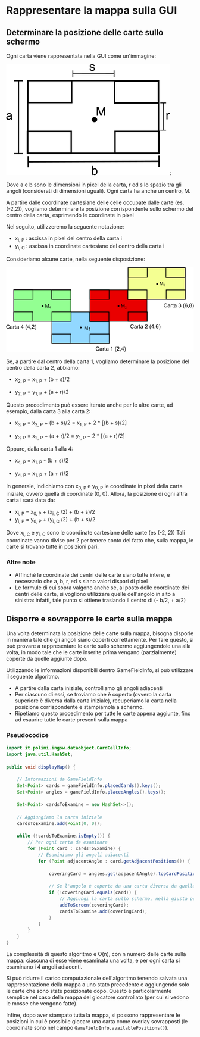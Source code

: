 # Rappresentare la mappa sulla GUI

## Determinare la posizione delle carte sullo schermo

Ogni carta viene rappresentata nella GUI come un'immagine:

![Scheme of a card](card_dimensions.png "Schema di una carta"):

Dove a e b sono le dimensioni in pixel della carta, r ed s lo spazio tra gli angoli
(considerati di dimensioni uguali). Ogni carta ha anche un centro, M.

A partire dalle coordinate cartesiane delle celle occupate dalle carte (es. (-2,2)),
vogliamo determinare la posizione corrispondente sullo schermo del centro della carta,
esprimendo le coordinate in pixel

Nel seguito, utilizzeremo la seguente notazione:
- x<sub>i, P</sub> : ascissa in pixel del centro della carta i
- y<sub>i, C</sub> : ascissa in coordinate cartesiane del centro della carta i

Consideriamo alcune carte, nella seguente disposizione:

![Example of map](cards_on_field.png "Esempio di mappa")

Se, a partire dal centro della carta 1, vogliamo determinare
la posizione del centro della carta 2, abbiamo:

- x<sub>2, P</sub> = x<sub>1, P</sub> + (b + s)/2

- y<sub>2, P</sub> = y<sub>1, P</sub> + (a + r)/2

Questo procedimento può essere iterato anche per le altre carte,
ad esempio, dalla carta 3 alla carta 2:

- x<sub>3, P</sub> = x<sub>2, P</sub> + (b + s)/2 = x<sub>1, P</sub> + 2 * \[(b + s)/2\]

- y<sub>3, P</sub> = x<sub>2, P</sub> + (a + r)/2 = y<sub>1, P</sub> + 2 * \[(a + r)/2\]

Oppure, dalla carta 1 alla 4:

- x<sub>4, P</sub> = x<sub>1, P</sub> - (b + s)/2 

- y<sub>4, P</sub> = x<sub>1, P</sub> + (a + r)/2

In generale, indichiamo con x<sub>0, P</sub> e y<sub>0, P</sub>
le coordinate in pixel della carta iniziale, ovvero quella di coordinate (0, 0).
Allora, la posizione di ogni altra carta i sarà data da:

- x<sub>i, P</sub> = x<sub>0, P</sub> + (x<sub>i, C</sub> /2) + (b + s)/2
- y<sub>i, P</sub> = y<sub>0, P</sub> + (y<sub>i, C</sub> /2) + (b + s)/2

Dove x<sub>i, C</sub> e y<sub>i, C</sub> sono le
coordinate cartesiane delle carte (es (-2, 2))
Tali coordinate vanno divise per 2 per tenere conto del fatto
che, sulla mappa, le carte si trovano tutte in posizioni pari.

### Altre note

- Affinché le coordinate dei centri delle carte siano tutte intere,
  è necessario che a, b, r, ed s siano valori dispari di pixel
- Le formule di cui sopra valgono anche se, al posto delle coordinate
  dei centri delle carte, si vogliono utilizzare quelle dell'angolo in 
  alto a sinistra: infatti, tale punto si ottiene traslando il centro di
  (- b/2, + a/2)

## Disporre e sovrapporre le carte sulla mappa

Una volta determinata la posizione delle carte sulla mappa, 
bisogna disporle in maniera tale che gli angoli 
siano coperti correttamente. Per fare questo, si può provare
a rappresentare le carte sullo schermo aggiungendole una alla volta,
in modo tale che le carte inserite prima vengano (parzialmente) coperte
da quelle aggiunte dopo. 

Utilizzando le informazioni disponibili dentro 
GameFieldInfo, si può utilizzare il seguente algoritmo.

- A partire dalla carta iniziale, controlliamo gli angoli adiacenti
- Per ciascuno di essi, se troviamo che è coperto (ovvero la carta superiore è diversa
dalla carta iniziale), recuperiamo la carta nella posizione corrispondente e 
stampiamola a schermo.
- Ripetiamo questo procedimento per tutte le carte appena aggiunte, fino ad esaurire
  tutte le carte presenti sulla mappa

### Pseudocodice

```java
import it.polimi.ingsw.dataobject.CardCellInfo;
import java.util.HashSet;

public void displayMap() {

    // Informazioni da GameFieldInfo
    Set<Point> cards = gameFieldInfo.placedCards().keys();
    Set<Point> angles = gameFieldInfo.placedAngles().keys();
    
    Set<Point> cardsToExamine = new HashSet<>();
    
    // Aggiungiamo la carta iniziale
    cardsToExamine.add(Point(0, 0)); 

    while (!cardsToExamine.isEmpty()) {
        // Per ogni carta da esaminare
        for (Point card : cardsToExamine) {
            // Esaminiamo gli angoli adiacenti
            for (Point adjacentAngle : card.getAdjacentPositions()) {

                coveringCard = angles.get(adjacentAngle).topCardPosition();

                // Se l'angolo è coperto da una carta diversa da quella considerata
                if (!coveringCard.equals(card)) {
                    // Aggiungi la carta sullo schermo, nella giusta posizione
                    addToScreen(coveringCard);
                    cardsToExamine.add(coveringCard);
                }
            }
        }
    }
}
```

La complessità di questo algoritmo è O(n), con n numero delle carte
sulla mappa: ciascuna di esse viene esaminata una volta, e per ogni carta
si esaminano i 4 angoli adiacenti. 

Si può ridurre il carico computazionale dell'algoritmo tenendo salvata
una rappresentazione della mappa a uno stato precedente e 
aggiungendo solo le carte che sono state posizionate dopo.
Questo è particolarmente semplice nel caso della mappa del 
giocatore controllato (per cui si vedono le mosse che vengono fatte).

Infine, dopo aver stampato tutta la mappa, si possono 
rappresentare le posizioni in cui è possibile giocare una carta
come overlay sovrapposti (le coordinate sono nel campo
`GameFieldInfo.availablePositions()`).